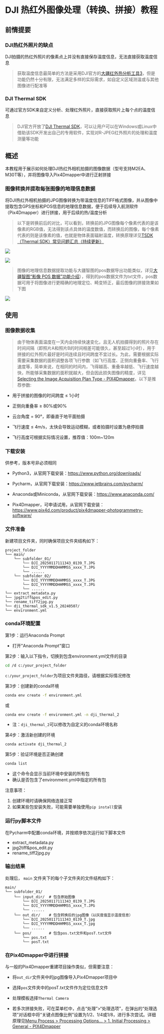 # DJI 热红外图像处理（转换、拼接）教程

## 前情提要

### DJI热红外照片的缺点
DJI拍摄的热红外照片的像素点上并没有直接保存温度信息，无法直接获取温度信息

>获取温度信息最简单的方法是采用DJI官方的[大疆红外热分析工具3](https://www.dji.com/cn/downloads/softwares/dji-dtat3)，但是功能仍然十分有限，无法满足多样的实际需求，如自定义区域测温或与其他图像进行配准等

### DJI Thermal SDK

可通过官方SDK来自定义分析、处理红外照片，直接获取照片上每个点的温度信息

>DJI官方开放了[DJI Thermal SDK](https://www.dji.com/cn/downloads/softwares/dji-thermal-sdk)，可以让用户可以在Windows或Linux中借助该SDK开发出自己的专用软件，实现对R-JPEG红外照片的处理和温度测量等功能

## 概述

本教程用于展示如何处理DJI热红外相机拍摄的图像数据（型号支持M2EA、M30T等），并将图像导入Pix4Dmapper中进行正射拼接

### 图像转换并提取每张图像的地理信息数据

将DJI热红外相机拍摄的JPG图像转换为带温度信息的TIFF格式图像，并从图像中提取包含GPS坐标和POS信息的地理信息数据，便于后续导入航测软件（Pix4Dmapper）进行拼接，用于后续的热/温度分析

>以下是转换前后的对比，可以看到，转换前的JPG图像每个像素代表的是该像素的RGB值，无法得到该点具体的温度数值，而转换后的图像，每个像素代表的则是该像素的值，也就是物体表面辐射温度，转换原理详见[TSDK（Thermal SDK）常见问题汇总（持续更新）](https://bbs.dji.com/pro/detail?tid=290236)

![](./assets/images/RJPG_demo.png)

![](./assets/images/tiff_demo.png)

>图像的地理信息数据提取功能与大疆智图的pos数据导出功能类似，详见[大疆智图“影像 POS 数据”功能介绍](https://support.dji.com/help/content?customId=zh-cn03400005094&spaceId=34&re=CN&lang=zh-CN&documentType=artical&paperDocType=paper)），得到的pos数据文件为txt文件，pos数据可用于将图像进行更精确的地理定位、畸变矫正，最后图像的拼接效果如下图

![](./assets/images/pix4d_demo.png)

## 使用

### 图像数据收集

>由于物体表面温度在一天内会持续快速变化，且无人机拍摄得到的照片存在时间间隔（即照片A和照片B的时间相差可能很久，甚至超过1小时），用于拼接的红外照片最好是时间连续且时间跨度不宜过长。为此，需要根据实际需要采集数据的面积调整各项飞行参数（如飞行高度、正侧向重叠率、飞行速度等，简单来说，在相同的时间内，飞得越高、重叠率越低、飞行速度越快，所能够采集数据的面积就越大，但会因此损失图像的精度，详见[Selecting the Image Acquisition Plan Type - PIX4Dmapper](https://support.pix4d.com/hc/en-us/articles/115002471546)。以下是推荐参数:

- 用于拼接的图像的时间跨度 ≤ 1小时

- 正侧向重叠率 ≥ 80%或90%

- 云台角度 = 90°，即垂直于地平面拍摄

- 飞行速度 ≤ 4m/s，太快会导致运动模糊，或者拍摄时设置为悬停拍摄

- 飞行高度可根据实际情况设置，推荐值：100m~120m

### 下载安装

供参考，版本号非必须相同

- Python3，从官网下载安装：https://www.python.org/downloads/

- Pycharm，从官网下载安装：https://www.jetbrains.com/pycharm/

- Anaconda或Miniconda，从官网下载安装：https://www.anaconda.com/

- Pix4Dmapper，可申请试用，从官网下载安装：https://www.pix4d.com/product/pix4dmapper-photogrammetry-software/

### 文件准备

新建项目文件夹，同时确保项目文件夹结构如下：

```
project_folder
└── main/
    └── subfolder_01/
        └── DJI_20250117111343_0139_T.JPG
        └── DJI_YYYYMMDDHHMMSS_xxxx_T.JPG
        └── ......
    └── subfolder_02/
        └── DJI_YYYYMMDDHHMMSS_xxxx_T.JPG
        └── DJI_YYYYMMDDHHMMSS_xxxx_T.JPG
        └── ......
└── extract_metadata.py
└── jpg2tiff&pos_edit.py
└── rename_tiff2jpg.py
└── dji_thermal_sdk_v1.5_20240507/
└── environment.yml
```

### conda环境配置

第1步：运行Anaconda Prompt

- 打开"Anaconda Prompt"窗口

第2步：输入以下指令，切换到包含environment.yml文件的目录

```bash
cd /d c:/your_project_folder 
```

`c:/your_project_folder`为项目文件夹路径，请根据实际情况修改

第3步：创建新的conda环境

```bash
conda env create -f environment.yml
```

或

```bash
conda env create -f environment.yml -n dji_thermal_2
```

- 注：`dji_thermal_2`可以修改为自定义的conda环境名称

第4步：激活新创建的环境

```bash
conda activate dji_thermal_2
```

第5步：验证环境是否正确创建

```bash
conda list
```

- 这个命令会显示当前环境中安装的所有包
- 确认是否包含了environment.yml中指定的所有包

注意事项：
1. 创建环境时请确保网络连接正常
2. 如果某些包安装失败，可能需要单独使用`pip install`安装

### 运行py脚本文件

在Pycharm中配置conda环境，并按顺序依次运行如下脚本文件

- extract_metadata.py
- jpg2tiff&pos_edit.py
- rename_tiff2jpg.py

### 输出结果

处理后， `main` 文件夹下的每个子文件夹的文件结构如下：

```
main/
└── subfolder_01/
    └── input_dir/  # 包含原始图像
        └── DJI_20250117111343_0139_T.JPG
        └── DJI_YYYYMMDDHHMMSS_xxxx_T.JPG
        └── ......
    └── out_dir/    # 包含转换后的jpg图像（以灰度值显示温度信息）
        └── DJI_20250117111343_0139_T.jpg
        └── DJI_YYYYMMDDHHMMSS_xxxx_T.jpg
        └── ......
    └── pos/        # 包含pos.txt文件和posT.txt文件
        └── pos.txt
        └── posT.txt
```

### 在Pix4Dmapper中进行拼接

与一般的Pix4Dmapper重建项目操作类似，但需要注意：

- 将`out_dir`文件夹中的jpg图像导入Pix4Dmapper项目中

- 选择`pos`文件夹中的posT.txt文件作为定位信息文件

- 处理模板选择`Thermal Camera`

- 若多次拼接失败，可在菜单栏中，点击“处理”>“处理选项”，在弹出的“处理选项”对话框中将“关键点图像比例”设置为1/2、1/4或1/8，进行多次尝试。详细原理见[Menu Process > Processing Options... > 1. Initial Processing > General - PIX4Dmapper](https://support.pix4d.com/hc/en-us/articles/202557759)

